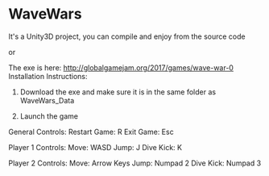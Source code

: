 # WaveWars
It's a Unity3D project, you can compile and enjoy from the source code

or

The exe is here:
http://globalgamejam.org/2017/games/wave-war-0
Installation Instructions: 

1. Download the exe and make sure it is in the same folder as WaveWars_Data

2. Launch the game

General Controls:
Restart Game: R
Exit Game: Esc

Player 1 Controls:
Move: WASD
Jump: J
Dive Kick: K

Player 2 Controls:
Move: Arrow Keys
Jump: Numpad 2
Dive Kick: Numpad 3
